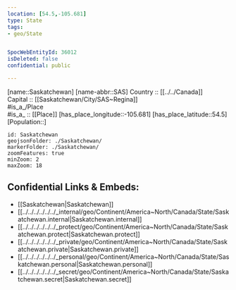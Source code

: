 ```yaml
---
location: [54.5,-105.681] 
type: State
tags:
- geo/State


SpocWebEntityId: 36012
isDeleted: false
confidential: public

---
```


[name::Saskatchewan] 
[name-abbr::SAS] 
Country :: [[../../Canada]]  
Capital :: [[Saskatchewan/City/SAS~Regina]]  
#is_a_/Place  
#is_a_ :: [[Place]] 
[has_place_longitude::-105.681] 
[has_place_latitude::54.5] 
[Population::] 



```leaflet
id: Saskatchewan
geojsonFolder: ./Saskatchewan/
markerFolder: ./Saskatchewan/
zoomFeatures: true 
minZoom: 2 
maxZoom: 18
```


## Confidential Links & Embeds: 
- [[Saskatchewan|Saskatchewan]]  
- [[../../../../../../_internal/geo/Continent/America~North/Canada/State/Saskatchewan.internal|Saskatchewan.internal]] 
- [[../../../../../../_protect/geo/Continent/America~North/Canada/State/Saskatchewan.protect|Saskatchewan.protect]] 
- [[../../../../../../_private/geo/Continent/America~North/Canada/State/Saskatchewan.private|Saskatchewan.private]] 
- [[../../../../../../_personal/geo/Continent/America~North/Canada/State/Saskatchewan.personal|Saskatchewan.personal]] 
- [[../../../../../../_secret/geo/Continent/America~North/Canada/State/Saskatchewan.secret|Saskatchewan.secret]] 
